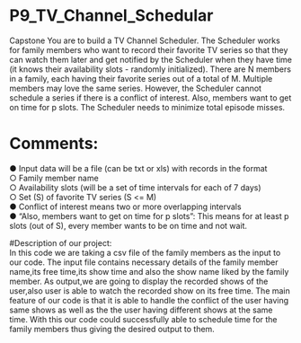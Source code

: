 # P9_TV_Channel_Schedular
Capstone
You are to build a TV Channel Scheduler. The Scheduler works for family
members who want to record their favorite TV series so that they can watch
them later and get notified by the Scheduler when they have time (it knows their
availability slots - randomly initialized). There are N members in a family, each
having their favorite series out of a total of M. Multiple members may love the
same series. However, the Scheduler cannot schedule a series if there is a
conflict of interest. Also, members want to get on time for p slots. The Scheduler
needs to minimize total episode misses.

# Comments:
● Input data will be a file (can be txt or xls) with records in the format<br>
○ Family member name<br>
○ Availability slots (will be a set of time intervals for each of 7 days)<br>
○ Set (S) of favorite TV series (S <= M)<br>
● Conflict of interest means two or more overlapping intervals<br>
● “Also, members want to get on time for p slots”: This means for at least p slots (out of S), every member wants to be on time and not wait.<br>

#Description of our project:
<br>
In this code we are taking a csv file of the family members as the input to our code. The input file contains necessary details of the family member name,its free time,its show time and also the show name liked by the family member.
As output,we are going to display the recorded shows of the user,also user is able to watch the recorded show on its free time.
The main feature of our code is that it is able to handle the conflict of the user having same shows as well as the the user having different shows at the same time.
With this our code could successfully able to schedule time for the family members thus giving the desired output to them. 

